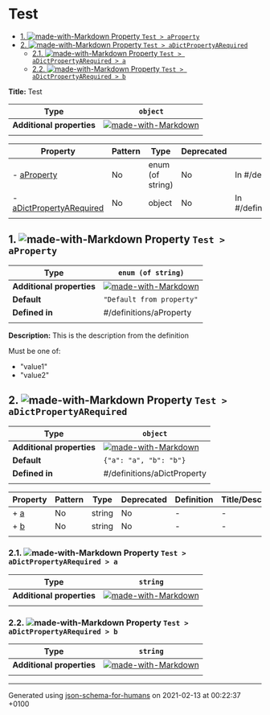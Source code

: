 # Test

- [1. ![made-with-Markdown](https://img.shields.io/badge/Optional-yellow) Property `Test > aProperty`](#aProperty)
- [2. ![made-with-Markdown](https://img.shields.io/badge/Optional-yellow) Property `Test > aDictPropertyARequired`](#aDictPropertyARequired)
  - [2.1. ![made-with-Markdown](https://img.shields.io/badge/Required-blue) Property `Test > aDictPropertyARequired > a`](#aDictPropertyARequired_a)
  - [2.2. ![made-with-Markdown](https://img.shields.io/badge/Required-blue) Property `Test > aDictPropertyARequired > b`](#aDictPropertyARequired_b)

**Title:** Test

| Type | `object` |
| ---- | --- |
| **Additional properties** |[![made-with-Markdown](https://img.shields.io/badge/Any%20type-allowed-green)](# "Additional Properties of any type are allowed.")|
|  |  |

| Property | Pattern | Type | Deprecated | Definition | Title/Description |
| -------- | ------- | ---- | ---------- | ---------- | ----------------- |
|-  [aProperty](#aProperty)|No|enum (of string)|No| In #/definitions/aProperty|This is the description from the definition|
|-  [aDictPropertyARequired](#aDictPropertyARequired)|No|object|No| In #/definitions/aDictProperty|-|
|  |  |  |  |  |

## <a name="aProperty"></a>1. ![made-with-Markdown](https://img.shields.io/badge/Optional-yellow) Property `Test > aProperty`

| Type | `enum (of string)` |
| ---- | --- |
| **Additional properties** |[![made-with-Markdown](https://img.shields.io/badge/Any%20type-allowed-green)](# "Additional Properties of any type are allowed.")|
| **Default** | `"Default from property"` |
| **Defined in** | #/definitions/aProperty |
|  |  |

**Description:** This is the description from the definition

Must be one of:
* "value1"
* "value2"

## <a name="aDictPropertyARequired"></a>2. ![made-with-Markdown](https://img.shields.io/badge/Optional-yellow) Property `Test > aDictPropertyARequired`

| Type | `object` |
| ---- | --- |
| **Additional properties** |[![made-with-Markdown](https://img.shields.io/badge/Any%20type-allowed-green)](# "Additional Properties of any type are allowed.")|
| **Default** | `{"a": "a", "b": "b"}` |
| **Defined in** | #/definitions/aDictProperty |
|  |  |

| Property | Pattern | Type | Deprecated | Definition | Title/Description |
| -------- | ------- | ---- | ---------- | ---------- | ----------------- |
|+  [a](#aDictPropertyARequired_a)|No|string|No| -|-|
|+  [b](#aDictPropertyARequired_b)|No|string|No| -|-|
|  |  |  |  |  |

### <a name="aDictPropertyARequired_a"></a>2.1. ![made-with-Markdown](https://img.shields.io/badge/Required-blue) Property `Test > aDictPropertyARequired > a`

| Type | `string` |
| ---- | --- |
| **Additional properties** |[![made-with-Markdown](https://img.shields.io/badge/Any%20type-allowed-green)](# "Additional Properties of any type are allowed.")|
|  |  |

### <a name="aDictPropertyARequired_b"></a>2.2. ![made-with-Markdown](https://img.shields.io/badge/Required-blue) Property `Test > aDictPropertyARequired > b`

| Type | `string` |
| ---- | --- |
| **Additional properties** |[![made-with-Markdown](https://img.shields.io/badge/Any%20type-allowed-green)](# "Additional Properties of any type are allowed.")|
|  |  |

----------------------------------------------------------------------------------------------------------------------------
Generated using [json-schema-for-humans](https://github.com/coveooss/json-schema-for-humans) on 2021-02-13 at 00:22:37 +0100